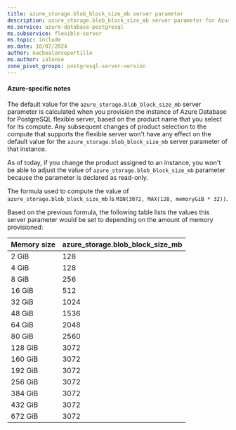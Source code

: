 ```yaml
---
title: azure_storage.blob_block_size_mb server parameter
description: azure_storage.blob_block_size_mb server parameter for Azure Database for PostgreSQL - Flexible Server.
ms.service: azure-database-postgresql
ms.subservice: flexible-server
ms.topic: include
ms.date: 10/07/2024
author: nachoalonsoportillo
ms.author: ialonso
zone_pivot_groups: postgresql-server-version
---
```

#### Azure-specific notes
The default value for the `azure_storage.blob_block_size_mb` server parameter is calculated when you provision the instance of Azure Database for PostgreSQL flexible server, based on the product name that you select for its compute. Any subsequent changes of product selection to the compute that supports the flexible server won't have any effect on the default value for the `azure_storage.blob_block_size_mb` server parameter of that instance.

As of today, if you change the product assigned to an instance, you won't be able to adjust the value of  `azure_storage.blob_block_size_mb` parameter because the parameter is declared as read-only.

The formula used to compute the value of `azure_storage.blob_block_size_mb` is `MIN(3072, MAX(128, memoryGiB * 32))`.

Based on the previous formula, the following table lists the values this server parameter would be set to depending on the amount of memory provisioned:

| Memory size | azure_storage.blob_block_size_mb |
| ----------- | -------------------------------- |
|       2 GiB |                              128 |
|       4 GiB |                              128 |
|       8 GiB |                              256 |
|      16 GiB |                              512 |
|      32 GiB |                             1024 |
|      48 GiB |                             1536 |
|      64 GiB |                             2048 |
|      80 GiB |                             2560 |
|     128 GiB |                             3072 |
|     160 GiB |                             3072 |
|     192 GiB |                             3072 |
|     256 GiB |                             3072 |
|     384 GiB |                             3072 |
|     432 GiB |                             3072 |
|     672 GiB |                             3072 |